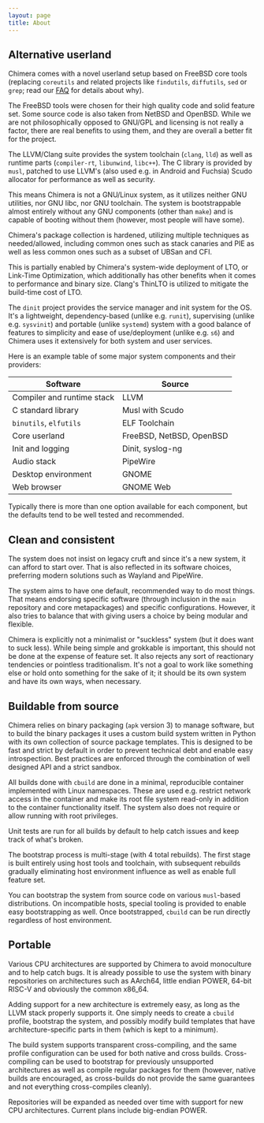 ```yaml
---
layout: page
title: About
---
```


## Alternative userland

Chimera comes with a novel userland setup based on FreeBSD core tools
(replacing `coreutils` and related projects like `findutils`, `diffutils`,
`sed` or `grep`; read our [FAQ](/docs/faq) for details about why).

The FreeBSD tools were chosen for their high quality code and solid feature
set. Some source code is also taken from NetBSD and OpenBSD. While we are
not philosophically opposed to GNU/GPL and licensing is not really a factor,
there are real benefits to using them, and they are overall a better fit for
the project.

The LLVM/Clang suite provides the system toolchain (`clang`, `lld`) as well
as runtime parts (`compiler-rt`, `libunwind`, `libc++`). The C library is
provided by `musl`, patched to use LLVM's (also used e.g. in Android and
Fuchsia) Scudo allocator for performance as well as security.

This means Chimera is not a GNU/Linux system, as it utilizes neither GNU
utilities, nor GNU libc, nor GNU toolchain. The system is bootstrappable
almost entirely without any GNU components (other than `make`) and is
capable of booting without them (however, most people will have some).

Chimera's package collection is hardened, utilizing multiple techniques as
needed/allowed, including common ones such as stack canaries and PIE as
well as less common ones such as a subset of UBSan and CFI.

This is partially enabled by Chimera's system-wide deployment of LTO, or
Link-Time Optimization, which additionally has other benefits when it comes
to performance and binary size. Clang's ThinLTO is utilized to mitigate the
build-time cost of LTO.

The `dinit` project provides the service manager and init system for the
OS. It's a lightweight, dependency-based (unlike e.g. `runit`), supervising
(unlike e.g. `sysvinit`) and portable (unlike `systemd`) system with a good
balance of features to simplicity and ease of use/deployment (unlike e.g.
`s6`) and Chimera uses it extensively for both system and user services.

Here is an example table of some major system components and their providers:

| Software                   | Source                   |
|----------------------------|--------------------------|
| Compiler and runtime stack | LLVM                     |
| C standard library         | Musl with Scudo          |
| `binutils`, `elfutils`     | ELF Toolchain            |
| Core userland              | FreeBSD, NetBSD, OpenBSD |
| Init and logging           | Dinit, syslog-ng         |
| Audio stack                | PipeWire                 |
| Desktop environment        | GNOME                    |
| Web browser                | GNOME Web                |

Typically there is more than one option available for each component,
but the defaults tend to be well tested and recommended.

## Clean and consistent

The system does not insist on legacy cruft and since it's a new system,
it can afford to start over. That is also reflected in its software
choices, preferring modern solutions such as Wayland and PipeWire.

The system aims to have one default, recommended way to do most things.
That means endorsing specific software (through inclusion in the `main`
repository and core metapackages) and specific configurations. However,
it also tries to balance that with giving users a choice by being
modular and flexible.

Chimera is explicitly not a minimalist or "suckless" system (but it does
want to suck less). While being simple and grokkable is important, this
should not be done at the expense of feature set. It also rejects any sort
of reactionary tendencies or pointless traditionalism. It's not a goal to
work like something else or hold onto something for the sake of it; it
should be its own system and have its own ways, when necessary.

## Buildable from source

Chimera relies on binary packaging (`apk` version 3) to manage software,
but to build the binary packages it uses a custom build system written in
Python with its own collection of source package templates. This is designed
to be fast and strict by default in order to prevent technical debt and
enable easy introspection. Best practices are enforced through the
combination of well designed API and a strict sandbox.

All builds done with `cbuild` are done in a minimal, reproducible container
implemented with Linux namespaces. These are used e.g. restrict network
access in the container and make its root file system read-only in addition
to the container functionality itself. The system also does not require or
allow running with root privileges.

Unit tests are run for all builds by default to help catch issues and
keep track of what's broken.

The bootstrap process is multi-stage (with 4 total rebuilds). The first
stage is built entirely using host tools and toolchain, with subsequent
rebuilds gradually eliminating host environment influence as well as
enable full feature set.

You can bootstrap the system from source code on various `musl`-based
distributions. On incompatible hosts, special tooling is provided to
enable easy bootstrapping as well. Once bootstrapped, `cbuild` can be
run directly regardless of host environment.

## Portable

Various CPU architectures are supported by Chimera to avoid monoculture
and to help catch bugs. It is already possible to use the system with
binary repositories on architectures such as AArch64, little endian
POWER, 64-bit RISC-V and obviously the common x86_64.

Adding support for a new architecture is extremely easy, as long as the
LLVM stack properly supports it. One simply needs to create a `cbuild`
profile, bootstrap the system, and possibly modify build templates that
have architecture-specific parts in them (which is kept to a minimum).

The build system supports transparent cross-compiling, and the same
profile configuration can be used for both native and cross builds.
Cross-compiling can be used to bootstrap for previously unsupported
architectures as well as compile regular packages for them (however,
native builds are encouraged, as cross-builds do not provide the
same guarantees and not everything cross-compiles cleanly).

Repositories will be expanded as needed over time with support for new
CPU architectures. Current plans include big-endian POWER.
